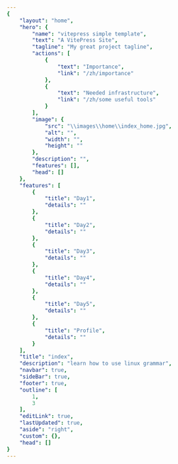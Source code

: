 ```yaml
---
{
    "layout": "home",
    "hero": {
        "name": "vitepress simple template",
        "text": "A VitePress Site",
        "tagline": "My great project tagline",
        "actions": [
            {
                "text": "Importance",
                "link": "/zh/importance"
            },
            {
                "text": "Needed infrastructure",
                "link": "/zh/some useful tools"
            }
        ],
        "image": {
            "src": "\\images\\home\\index_home.jpg",
            "alt": "",
            "width": "",
            "height": ""
        },
        "description": "",
        "features": [],
        "head": []
    },
    "features": [
        {
            "title": "Day1",
            "details": ""
        },
        {
            "title": "Day2",
            "details": ""
        },
        {
            "title": "Day3",
            "details": ""
        },
        {
            "title": "Day4",
            "details": ""
        },
        {
            "title": "Day5",
            "details": ""
        },
        {
            "title": "Profile",
            "details": ""
        }
    ],
    "title": "index",
    "description": "learn how to use linux grammar",
    "navbar": true,
    "sideBar": true,
    "footer": true,
    "outline": [
        1,
        3
    ],
    "editLink": true,
    "lastUpdated": true,
    "aside": "right",
    "custom": {},
    "head": []
}
---
```



